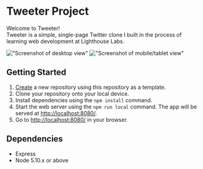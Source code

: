 # Tweeter Project

Welcome to Tweeter!<br>
Tweeter is a simple, single-page Twitter clone I built in the process of learning web development at Lighthouse Labs.

!["Screenshot of desktop view"](https://github.com/tusharhchhabra/tweeter/blob/master/docs/screenshot-1.png?raw=true)
!["Screenshot of mobile/tablet view"](https://github.com/tusharhchhabra/tweeter/blob/master/docs/screenshot-2.png?raw=true)

## Getting Started

1. [Create](https://docs.github.com/en/repositories/creating-and-managing-repositories/creating-a-repository-from-a-template) a new repository using this repository as a template.
2. Clone your repository onto your local device.
3. Install dependencies using the `npm install` command.
3. Start the web server using the `npm run local` command. The app will be served at <http://localhost:8080/>.
4. Go to <http://localhost:8080/> in your browser.

## Dependencies

- Express
- Node 5.10.x or above
